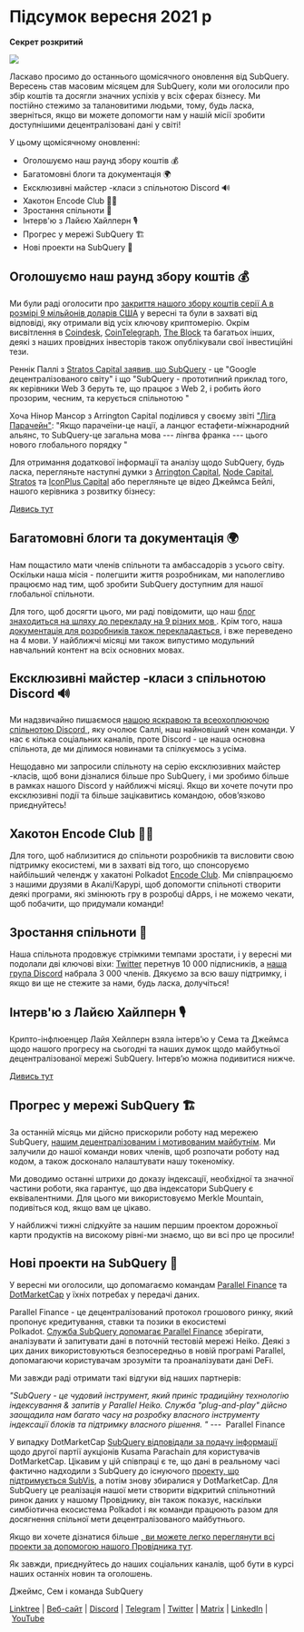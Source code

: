 # Підсумок вересня 2021 р

**Секрет розкритий**

![](https://miro.medium.com/max/700/1*nU7PnYFMR6MMBfccYE_Ujg.png)

Ласкаво просимо до останнього щомісячного оновлення від SubQuery. Вересень став масовим місяцем для SubQuery, коли ми оголосили про збір коштів та досягли значних успіхів у всіх сферах бізнесу. Ми постійно стежимо за талановитими людьми, тому, будь ласка, зверніться, якщо ви можете допомогти нам у нашій місії зробити доступнішими децентралізовані дані у світі!

У цьому щомісячному оновленні:

- Оголошуємо наш раунд збору коштів 💰
- Багатомовні блоги та документація 🌍
- Ексклюзивні майстер -класи з спільнотою Discord 🔊
- Хакотон Encode Club 👩‍🎓
- Зростання спільноти 🚀
- Інтерв'ю з Лайєю Хайлперн 🎙
- Прогрес у мережі SubQuery 🏗
- Нові проекти на SubQuery 🤝

## Оголошуємо наш раунд збору коштів 💰

Ми були раді оголосити про [закриття нашого збору коштів серії А в розмірі 9 мільйонів доларів США](../blogs/20210908-SubQuery-Announces-US%249-Million-Funding-Round.md) у вересні та були в захваті від відповіді, яку отримали від усіх ключову криптомерію. Окрім висвітлення в [Coindesk](https://www.coindesk.com/business/2021/09/08/subquery-gets-9m-in-series-a-to-improve-access-to-blockchain-data-on-polkadot/), [CoinTelegraph](https://cointelegraph.com/news/subquery-raises-9m-for-polkadot-data-protocol), [The Block](https://www.theblockcrypto.com/post/116915/subquery-indexing-protocol-polkadot-funding-saft) та багатьох інших, деякі з наших провідних інвесторів також опублікували свої інвестиційні тези.

Реннік Паллі з [Stratos Capital заявив, що SubQuery](https://medium.com/stratos-technologies/the-google-of-the-decentralized-world-our-investment-in-subquery-e6e7d949b00a) - це "Google децентралізованого світу" і що "SubQuery - прототипний приклад того, як керівники Web 3 беруть те, що працює з Web 2, і робить його прозорим, чесним, та керується спільнотою "

Хоча Нінор Мансор з Arrington Capital поділився у своєму звіті ["Ліга Парачейн"](https://arringtonxrpcapital.com/2021/09/17/the-league-of-parachains-polkadot/): "Якщо парачеїни-це нації, а ланцюг естафети-міжнародний альянс, то SubQuery-це загальна мова --- лінгва франка --- цього нового глобального порядку "

Для отримання додаткової інформації та аналізу щодо SubQuery, будь ласка, перегляньте наступні думки з [Arrington Capital](https://arringtonxrpcapital.com/2021/09/08/building-the-multi-chain-world-announcing-our-investment-into-subquery/), [Node Capital](https://www.node.capital/blog-posts/a-subquery-to-supercharge-your-insights), [Stratos](https://medium.com/stratos-technologies/the-google-of-the-decentralized-world-our-investment-in-subquery-e6e7d949b00a) та [IconPlus Capital](https://medium.com/@iconpluscapital/understanding-the-aggregation-of-data-in-subquery-network-investment-thesis-90fe8f6b7abe) або перегляньте це відео Джеймса Бейлі, нашого керівника з розвитку бізнесу:

[Дивись тут](https://youtu.be/NRn3E-ERIds)

## Багатомовні блоги та документація 🌍

Нам пощастило мати членів спільноти та амбассадорiв з усього світу. Оскільки наша місія - полегшити життя розробникам, ми наполегливо працюємо над тим, щоб зробити SubQuery доступним для нашої глобальної спільноти.

Для того, щоб досягти цього, ми раді повідомити, що наш [блог знаходиться на шляху до перекладу на 9 різних мов ](https://blog.subquery.network/). Крім того, наша [документація для розробників також перекладається](https://doc.subquery.network/), i вже переведено на 4 мови. У найближчі місяці ми також випустимо модульний навчальний контент на всіх основних мовах.

## Ексклюзивні майстер -класи з спільнотою Discord 🔊

Ми надзвичайно пишаємося [ нашою яскравою та всеохоплюючою спільнотою Discord ](https://discord.com/invite/subquery), яку очолює Саллі, наш найновіший член команди. У нас є кілька соціальних каналів, проте Discord - це наша основна спільнота, де ми ділимося новинами та спілкуємось з усіма.

Нещодавно ми запросили спільноту на серію ексклюзивних майстер -класів, щоб вони дізналися більше про SubQuery, і ми зробимо більше в рамках нашого Discord у найближчі місяці. Якщо ви хочете почути про ексклюзивні події та більше зацікавитись командою, обов’язково приєднуйтесь!

## Хакотон Encode Club 👩‍🎓

Для того, щоб наблизитися до спільноти розробників та висловити свою підтримку екосистемі, ми в захваті від того, що спонсоруємо найбільший челендж у хакатоні Polkadot [Encode Club](https://medium.com/encode-club/polkadot-hack-challenges-7cfeba1a4c0e). Ми співпрацюємо з нашими друзями в Акалі/Карурі, щоб допомогти спільноті створити деякі програми, які змінюють гру в розробці dApps, і не можемо чекати, щоб побачити, що придумали команди!

## Зростання спільноти 🚀

Наша спільнота продовжує стрімкими темпами зростати, і у вересні ми подолали дві ключові віхи: [Twitter](https://twitter.com/SubQueryNetwork) перетнув 10 000 підписників, а [наша група Discord](https://discord.com/invite/subquery) набрала 3 000 членів. Дякуємо за всю вашу підтримку, і якщо ви ще не стежите за нами, будь ласка, долучіться!

## Інтерв'ю з Лайєю Хайлперн 🎙

Крипто-інфлюенцер Лайя Хейлперн взяла інтерв’ю у Сема та Джеймса щодо нашого прогресу на сьогодні та наших думок щодо майбутньої децентралізованої мережі SubQuery. Інтерв’ю можна подивитися нижче.

[Дивись тут](https://youtu.be/WApnpFjEofg)

## Прогрес у мережі SubQuery 🏗

За останній місяць ми дійсно прискорили роботу над мережею SubQuery, [нашим децентралізованим і мотивованим майбутнім](../blogs/20210614-Introducing-SubQuery-Network-The-Next-Big-Step-Towards-our-Decentralised-Future.md). Ми залучили до нашої команди нових членів, щоб розпочати роботу над кодом, а також досконало налаштувати нашу токеноміку.

Ми доводимо останні штрихи до доказу індексації, необхідної та значної частини роботи, яка гарантує, що два індексатори SubQuery є еквівалентними. Для цього ми використовуємо Merkle Mountain, подивіться код, якщо вам це цікаво.

У найближчі тижні слідкуйте за нашим першим проектом дорожньої карти продуктів на високому рівні-ми знаємо, що ви всі про це просили!

## Нові проекти на SubQuery 🤝

У вересні ми оголосили, що допомагаємо командам [Parallel Finance](https://parallel.fi/) та [DotMarketCap](http://www.dotmarketcap.com/) у їхніх потребах у передачі даних.

Parallel Finance - це децентралізований протокол грошового ринку, який пропонує кредитування, ставки та позики в екосистемі Polkadot. [Служба SubQuery допомагає Parallel Finance](../customer_announcements/20210916-Parallel-Finance-is-Creating-the-next-DeFi-Platform-using-SubQuery.md) зберігати, аналізувати й запитувати дані в поточній тестовій мережі Heiko. Деякі з цих даних використовуються безпосередньо в новій програмі Parallel, допомагаючи користувачам зрозуміти та проаналізувати дані DeFi.

Ми завжди раді отримати такі відгуки від наших партнерів:

_"SubQuery - це чудовий інструмент, який приніс традиційну технологію індексування & запитів у Parallel Heiko. Служба "plug-and-play" дійсно заощадила нам багато часу на розробку власного інструменту індексації блоків та підтримку власного рішення. "_ ---  Parallel Finance

У випадку DotMarketCap [SubQuery відповідали за подачу інформації](../customer_announcements/20210909-DotMarketCap-Launches-with-Support-from-SubQuery-and-SubVis.md) щодо другої партії аукціонів Kusama Parachain для користувачів DotMarketCap. Цікавим у цій співпраці є те, що дані в реальному часі фактично надходили з SubQuery до існуючого [проекту, що підтримується SubVis](https://explorer.subquery.network/subquery/subvis-io/kusama-auction), а потім знову збиралися у DotMarketCap. Для SubQuery це реалізація нашої мети створити відкритий спільнотний ринок даних у нашому Провіднику, він також показує, наскільки симбіотична екосистема Polkadot і як команди працюють разом для досягнення спільної мети децентралізованого майбутнього.

Якщо ви хочете дізнатися більше [, ви можете легко переглянути всі проекти за допомогою нашого Провідника тут](https://explorer.subquery.network/).

Як завжди, приєднуйтесь до наших соціальних каналів, щоб бути в курсі наших останніх новин та оголошень.

Джеймс, Сем і команда SubQuery

[Linktree](https://linktr.ee/subquerynetwork) | [Веб-сайт](https://subquery.network/) | [Discord](https://discord.com/invite/78zg8aBSMG) | [Telegram](https://t.me/subquerynetwork) | [Twitter](https://twitter.com/subquerynetwork) | [Matrix](https://matrix.to/#/#subquery:matrix.org) | [LinkedIn](https://www.linkedin.com/company/subquery) | [YouTube](https://www.youtube.com/channel/UCi1a6NUUjegcLHDFLr7CqLw)
